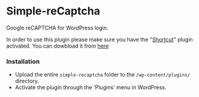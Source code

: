 # Simple-reCaptcha
Google reCAPTCHA for WordPress login.

In order to use this plugin please make sure you have the "[Shortcut](https://github.com/masasron/Shortcut)" plugin activated.
You can dowbload it from [here](https://github.com/masasron/Shortcut)

### Installation

* Upload the entire `simple-recaptcha` folder to the `/wp-content/plugins/` directory.
* Activate the plugin through the 'Plugins' menu in WordPress.
